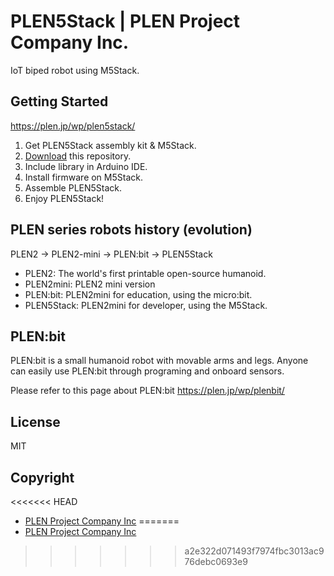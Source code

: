 # PLEN5Stack | PLEN Project Company Inc.

IoT biped robot using M5Stack.

## Getting Started

https://plen.jp/wp/plen5stack/

1. Get PLEN5Stack assembly kit & M5Stack.
2. [Download](https://github.com/plenprojectcompany/PLEN5Stack/archive/master.zip) this repository.
3. Include library in Arduino IDE.
4. Install firmware on M5Stack.
5. Assemble PLEN5Stack.
6. Enjoy PLEN5Stack!

## PLEN series robots history (evolution)

PLEN2 -> PLEN2-mini -> PLEN:bit -> PLEN5Stack

- PLEN2: The world's first printable open-source humanoid.
- PLEN2mini: PLEN2 mini version
- PLEN:bit: PLEN2mini for education, using the micro:bit.
- PLEN5Stack: PLEN2mini for developer, using the M5Stack.

## PLEN:bit

PLEN:bit is a small humanoid robot with movable arms and legs. Anyone can easily use PLEN:bit through programing and onboard sensors.

Please refer to this page about PLEN:bit
https://plen.jp/wp/plenbit/

## License

MIT

## Copyright
<<<<<<< HEAD
- [PLEN Project Company Inc](https://plen.jp/)
=======
- [PLEN Project Company Inc](https://plen.jp/)
>>>>>>> a2e322d071493f7974fbc3013ac976debc0693e9
